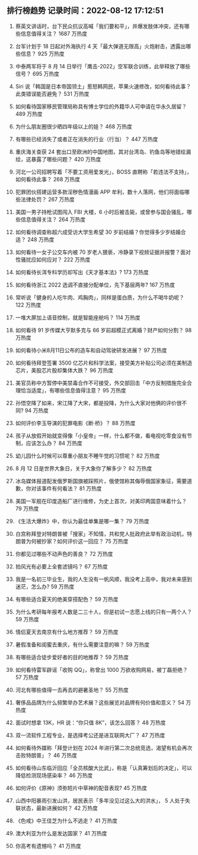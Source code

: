 
## 排行榜趋势 记录时间：2022-08-12 17:12:51
  
  1. 蔡英文讲话时，台下民众抗议高喊「我们要和平」，并爆发肢体冲突，还有哪些信息值得关注？ 1687 万热度
    
  2. 台军计划于 18 日起对外海执行 4 天「最大弹道无限高」火炮射击，透露出哪些信息？ 925 万热度
    
  3. 中泰两军将于 8 月 14 日举行「鹰击-2022」空军联合训练，此举释放了哪些信号？ 695 万热度
    
  4. Siri 说「韩国是日本帝国领土」惹怒韩网民，苹果火速修改，如何看待此事？此类错误能否避免？ 531 万热度
    
  5. 如何看待国家移民管理局称具有博士学位的外籍华人可申请在华永久居留？ 489 万热度
    
  6. 为什么朋友圈很少晒四年级以上的娃？ 468 万热度
    
  7. 有哪些已经消失了或者正在消失的行业（行当）？ 447 万热度
    
  8. 重庆海关查获 24 套出口至欧洲的中国地图，其对台湾岛、钓鱼岛等地错绘漏绘，这暴露了哪些问题？ 420 万热度
    
  9. 河北一公司招聘写着「不要工资用爱发光」，BOSS 直聘称「若违法不支持」，如何看待此事？ 268 万热度
    
  10. 犯罪团伙搭建运营多款淫秽色情漫画 APP 牟利，数十人落网，他们将面临哪些法律处罚？ 267 万热度
    
  11. 美国一男子持枪试图闯入 FBI 大楼，6 小时后被击毙，或曾参与国会骚乱，哪些信息值得关注？ 264 万热度
    
  12. 如何看待调查称超六成受访大学生希望 30 岁前结婚？你觉得多少岁结婚合适？ 248 万热度
    
  13. 如何看待一女子公交车内被 70 岁老人猥亵，冷静录下视频证据并报警？面对性骚扰应如何应对？ 222 万热度
    
  14. 如何看待长洱专科学历却写出《天才基本法》? 173 万热度
    
  15. 如何看待浙江 2022 选调不直接分配单位，先下基层两年? 167 万热度
    
  16. 常听说「健身的人吃牛肉、鸡胸肉」，同样是蛋白质，为什么不喝牛奶呢？ 122 万热度
    
  17. 一堆大屏加上语音控制，就是智能座舱吗？ 114 万热度
    
  18. 如何看待 91 岁传媒大亨默多克与 66 岁前超模正式离婚？财产如何分割？ 98 万热度
    
  19. 如何看待小米8月11日公布的造车和自动驾驶研发进展？ 97 万热度
    
  20. 如何看待拜登签署 3500 亿芯片和科学法案，接受美方补贴公司必须在美制造芯片，美股芯片股却集体大跌？ 96 万热度
    
  21. 美官员称中方暂停中美禁毒合作不可接受，外交部回击「中方反制措施完全合理恰当适度」，有哪些信息值得注意？ 95 万热度
    
  22. 孙悟空降了如来，宋江降了大宋，都是投降，为什么大家对他俩的评价很不同? 94 万热度
    
  23. 如何评价李玉导演的犯罪电影《断·桥》？ 88 万热度
    
  24. 孩子从放假开始就变得像「小皇帝」一样，什么都不做，看电视吃零食没有节制，应该怎么办？ 84 万热度
    
  25. 幼儿园什么时候可以尊重小朋友不睡午觉的习惯呢？ 82 万热度
    
  26. 8 月 12 日是世界大象日，关于大象你了解多少？ 82 万热度
    
  27. 冰岛媒体报道配发俄罗斯国旗被踩照片，俄使馆称其侮辱俄国家象征，需要道歉，你对该事件有何看法？ 81 万热度
    
  28. 美国一军舰在印度造船厂进行维修，为史上首次，对美印两国意味着什么？ 79 万热度
    
  29. 《生活大爆炸》中，你认为最佳单集是哪一集？ 79 万热度
    
  30. 白宫称拜登对特朗普被「搜家」不知情，共和党人批政府此举有政治动机，特朗普为何被抄家？如何评价这一回应？ 75 万热度
    
  31. 你都见过哪些不动声色的善良？ 72 万热度
    
  32. 拍风光有必要上全套滤镜吗？ 67 万热度
    
  33. 我是一名初三毕业生，我的人生没有一帆风顺，我没考上高中，我对未来感到迷茫，怎么办? 59 万热度
    
  34. 有哪些适合夏天的绝美穿搭配色？ 59 万热度
    
  35. 为什么考研每年报考人数是二三十人，但是初试一志愿上线的只有一两个人？ 59 万热度
    
  36. 情侣夏天去南京有什么地方推荐？ 59 万热度
    
  37. 暑假准备和闺蜜去重庆，有什么需要注意的嘛？ 59 万热度
    
  38. 有哪些适合徒步爱好者的目的地推荐？ 59 万热度
    
  39. 如何看待雷军辟谣「收购 QQ」，称曾出 1000 万欲收购网易，被丁磊拒绝？ 57 万热度
    
  40. 河北有哪些值得一去再去的避暑圣地？ 55 万热度
    
  41. 奢侈品品牌为什么频繁举办艺术展？这些展览对品牌有何价值和意义？ 54 万热度
    
  42. 面试时想拿 13K，HR 说：“你只值 8K”，该怎么回答？ 48 万热度
    
  43. 双一流软件工程专业，是选择考公还是进互联网大厂？ 47 万热度
    
  44. 如何看待外媒称「拜登计划在 2024 年进行第二次总统竞选，渴望有机会再次击败特朗普」？ 46 万热度
    
  45. 如何看待山东临沂回应「全员核酸大比武」，称是「认真筹划后的决定」，可以降低检测现场感染率？ 46 万热度
    
  46. 如何评价《原神》须弥短片中草神的配音表现? 45 万热度
    
  47. 山西中阳暴雨引发山洪，居民表示「多年没见过这么大的洪水」， 5 人处于失联状态，最新进展如何？ 42 万热度
    
  48. 《色戒》中王佳芝为什么不逃走？ 41 万热度
    
  49. 澳大利亚为什么是发达国家？ 41 万热度
    
  50. 你高考有遗憾吗？ 41 万热度
    